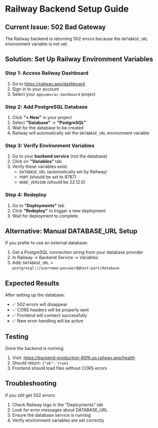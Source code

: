 # Railway Backend Setup Guide

## Current Issue: 502 Bad Gateway

The Railway backend is returning 502 errors because the `DATABASE_URL` environment variable is not set.

## Solution: Set Up Railway Environment Variables

### Step 1: Access Railway Dashboard
1. Go to https://railway.app/dashboard
2. Sign in to your account
3. Select your `appsamurai-dashboard` project

### Step 2: Add PostgreSQL Database
1. Click **"+ New"** in your project
2. Select **"Database"** → **"PostgreSQL"**
3. Wait for the database to be created
4. Railway will automatically set the `DATABASE_URL` environment variable

### Step 3: Verify Environment Variables
1. Go to your **backend service** (not the database)
2. Click on **"Variables"** tab
3. Verify these variables exist:
   - `DATABASE_URL` (automatically set by Railway)
   - `PORT` (should be set to 8787)
   - `NODE_VERSION` (should be 22.12.0)

### Step 4: Redeploy
1. Go to **"Deployments"** tab
2. Click **"Redeploy"** to trigger a new deployment
3. Wait for deployment to complete

## Alternative: Manual DATABASE_URL Setup

If you prefer to use an external database:

1. Get a PostgreSQL connection string from your database provider
2. In Railway → Backend Service → Variables
3. Add: `DATABASE_URL` = `postgresql://username:password@host:port/database`

## Expected Results

After setting up the database:
- ✅ 502 errors will disappear
- ✅ CORS headers will be properly sent
- ✅ Frontend will connect successfully
- ✅ New error handling will be active

## Testing

Once the backend is running:
1. Visit: https://backend-production-80f6.up.railway.app/health
2. Should return: `{"ok": true}`
3. Frontend should load files without CORS errors

## Troubleshooting

If you still get 502 errors:
1. Check Railway logs in the "Deployments" tab
2. Look for error messages about DATABASE_URL
3. Ensure the database service is running
4. Verify environment variables are set correctly
